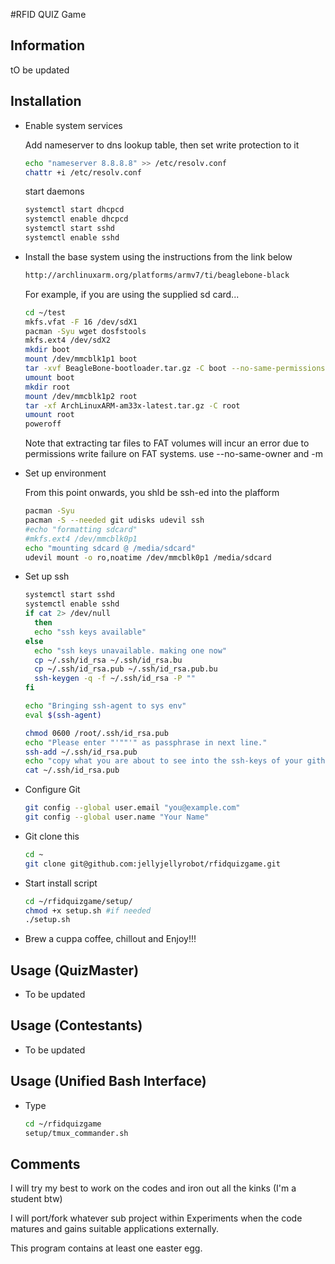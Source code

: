 #RFID QUIZ Game


## Information

tO be updated


## Installation


- Enable system services

  Add nameserver to dns lookup table, then set write protection to it

  ```sh
  echo "nameserver 8.8.8.8" >> /etc/resolv.conf
  chattr +i /etc/resolv.conf
  ```

  start daemons

  ```sh
  systemctl start dhcpcd
  systemctl enable dhcpcd
  systemctl start sshd
  systemctl enable sshd
  ```

- Install the base system using the instructions from the link below

  ```html
  http://archlinuxarm.org/platforms/armv7/ti/beaglebone-black
  ```

  For example, if you are using the supplied sd card...

  ```sh
  cd ~/test
  mkfs.vfat -F 16 /dev/sdX1
  pacman -Syu wget dosfstools
  mkfs.ext4 /dev/sdX2
  mkdir boot
  mount /dev/mmcblk1p1 boot
  tar -xvf BeagleBone-bootloader.tar.gz -C boot --no-same-permissions --no-same-owner --touch
  umount boot
  mkdir root
  mount /dev/mmcblk1p2 root
  tar -xf ArchLinuxARM-am33x-latest.tar.gz -C root
  umount root
  poweroff
  ```

  Note that extracting tar files to FAT volumes will incur an error due to permissions write failure on FAT systems. use --no-same-owner and -m

- Set up environment

  From this point onwards, you shld be ssh-ed into the plafform

  ```sh
  pacman -Syu
  pacman -S --needed git udisks udevil ssh
  #echo "formatting sdcard"
  #mkfs.ext4 /dev/mmcblk0p1
  echo "mounting sdcard @ /media/sdcard"
  udevil mount -o ro,noatime /dev/mmcblk0p1 /media/sdcard
  ```


- Set up ssh 

  ```sh
  systemctl start sshd
  systemctl enable sshd
  if cat 2> /dev/null
    then
    echo "ssh keys available"
  else
    echo "ssh keys unavailable. making one now"
    cp ~/.ssh/id_rsa ~/.ssh/id_rsa.bu
    cp ~/.ssh/id_rsa.pub ~/.ssh/id_rsa.pub.bu
    ssh-keygen -q -f ~/.ssh/id_rsa -P ""
  fi

  echo "Bringing ssh-agent to sys env"
  eval $(ssh-agent)

  chmod 0600 /root/.ssh/id_rsa.pub
  echo "Please enter "'""'" as passphrase in next line." 
  ssh-add ~/.ssh/id_rsa.pub
  echo "copy what you are about to see into the ssh-keys of your github account"
  cat ~/.ssh/id_rsa.pub
  ```

- Configure Git

  ```sh
  git config --global user.email "you@example.com"
  git config --global user.name "Your Name"
  ```

- Git clone this
  ```sh
  cd ~
  git clone git@github.com:jellyjellyrobot/rfidquizgame.git
  ```

- Start install script

  ```sh
  cd ~/rfidquizgame/setup/
  chmod +x setup.sh #if needed
  ./setup.sh
  ```

- Brew a cuppa coffee, chillout and Enjoy!!!

## Usage (QuizMaster)

- To be updated

## Usage (Contestants)

- To be updated

## Usage (Unified Bash Interface)

- Type

  ```sh
  cd ~/rfidquizgame
  setup/tmux_commander.sh
  ```



## Comments

I will try my best to work on the codes and iron out all the kinks (I'm a student btw)

I will port/fork whatever sub project within Experiments when the code matures and gains suitable applications externally.

This program contains at least one easter egg.